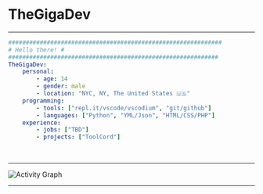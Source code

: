 # TheGigaDev
---
```yml
#############################################################
# Hello there! #
############################################################
TheGigaDev: 
    personal: 
        - age: 14
        - gender: male
        - location: "NYC, NY, The United States 🇺🇸"
    programming:
        - tools: ["repl.it/vscode/vscodium", "git/github"]
        - languages: ["Python", "YML/Json", "HTML/CSS/PHP"]
    experience:
        - jobs: ["TBD"]
        - projects: ["ToolCord"]
```

<br>
<hr>
<img alt="Activity Graph" src="https://activity-graph.herokuapp.com/graph?username=Thegigadev&bg_color=0D1117&color=b4b4b4&line=F85D7F&point=b4b4b4&hide_border=true" />
<hr>
